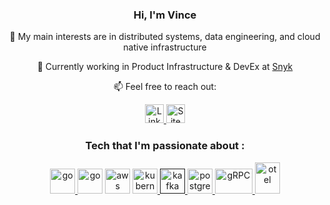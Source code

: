 <h3 align="center">Hi, I'm Vince</h3>

<p align="center"> 🌱 My main interests are in distributed systems, data engineering, and cloud native infrastructure</p>
<p align="center"> 💼 Currently working in Product Infrastructure & DevEx at <a href="https://snyk.io/">Snyk</a></p>
<p align="center"> 📫 Feel free to reach out:</p>
<div align="center"> 
   <a href="https://www.linkedin.com/in/vincent-desloover/">
      <img src="https://cdn.svgporn.com/logos/linkedin-icon.svg" alt="LinkedIN" width="30" height="30"/> 
   </a>
   <a href="https://vincedeslo.github.io/">
      <img src="https://res.cloudinary.com/dnvi8p3mm/image/upload/v1725973219/website_kyb1lc.png" alt="Site" width="30" height="30"/> 
   </a>
</div> 

<h3 align="center">Tech that I'm passionate about :</h3>
   <div align="center">
      <a href="https://www.rust-lang.org/" title="Rust" target="_blank">
        <img src="https://cdn.svgporn.com/logos/rust.svg" alt="go" width="40" height="40"/>
      </a>
      <a href="https://golang.org" title="Go" target="_blank" style="text-decoration:none"> 
        <img src="https://cdn.svgporn.com/logos/gopher.svg" alt="go" width="40" height="40"/>
      </a>
      <a href="https://aws.amazon.com/" title="AWS" target="_blank" style="text-decoration:none"> 
        <img src="https://cdn.svgporn.com/logos/aws.svg" alt="aws" width="40" height="40"/> 
      </a>
      <a href="https://kubernetes.io/" title="Kubernetes" target="_blank"> 
        <img src="https://cdn.svgporn.com/logos/kubernetes.svg" alt="kubernetes" width="40" height="40"/> 
      </a>
      <a href="" title="Kafka" target="_blank"> 
        <img src="https://cdn.svgporn.com/logos/kafka-icon.svg" alt="kafka" width="40" height="40"/> 
      </a>
      <a href="https://www.postgresql.org/" title="Postgres" target="_blank"> 
        <img src="https://cdn.svgporn.com/logos/postgresql.svg" alt="postgres" width="40" height="40"/>
      </a>
      <a href="https://grpc.io/" title="gRPC" target="_blank"> 
        <img src="https://cdn.svgporn.com/logos/grpc.svg" alt="gRPC" width="60" height="40"/> 
      </a>
      <a href="https://opentelemetry.io/" title="Open Telemetry" target="_blank">
         <img src="https://cdn.svgporn.com/logos/opentelemetry-icon.svg" alt="otel" width="40" height="50"/>
      </a>
   </div>
<br/>

